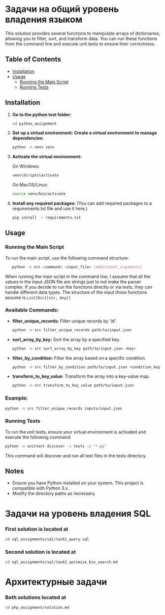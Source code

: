 # Задачи на общий уровень владения языком

This solution provides several functions to manipulate arrays of dictionaries, allowing you to filter, sort, and transform data. You can run these functions from the command line and execute unit tests to ensure their correctness.

## Table of Contents
- [Installation](#installation)
- [Usage](#usage)
  - [Running the Main Script](#running-the-main-script)
  - [Running Tests](#running-tests)

## Installation

1. **Go to the python test folder:**
   ```bash
   cd python_assignment
   ```

2. **Set up a virtual environment: Create a virtual environment to manage dependencies:**
   ```bash
   python -m venv venv
   ```

3. **Activate the virtual environment:**
    
    On Windows:
   ```bash
   venv\Scripts\activate
   ```
    On MacOS/Linux:
    ```bash
   source venv/bin/activate
   ```

4. **Install any required packages:**
    (You can add required packages to a requirements.txt file and use it here.)
   ```bash
   pip install -r requirements.txt
   ```

## Usage

### Running the Main Script
To run the main script, use the following command structure:
```bash
   python -m src <command> <input_file> [additional_arguments]
   ```

When running the main script in the command line, I assume that all the values in the input JSON
file are strings just to not make the parser complex.
If you decide to run the functions directly or via tests, they can handle different data types.
The structure of the input those functions assume is `List[Dict[str, Any]]`

### Available Commands:

- **filter_unique_records:** Filter unique records by 'id'.
   ```bash
   python -m src filter_unique_records path/to/input.json
   ```

- **sort_array_by_key:** Sort the array by a specified key.
   ```bash
   python -m src sort_array_by_key path/to/input.json <key>
   ```

- **filter_by_condition:** Filter the array based on a specific condition.
   ```bash
   python -m src filter_by_condition path/to/input.json <condition_key> <condition_value>
   ```

- **transform_to_key_value:** Transform the array into a key-value map.
   ```bash
   python -m src transform_to_key_value path/to/input.json
   ```

### Example:
```bash
python -m src filter_unique_records inputs/input.json
```

### Running Tests
To run the unit tests, ensure your virtual environment is activated and execute the following command:
```bash
python -m unittest discover -s tests -p "*.py"
```
This command will discover and run all test files in the tests directory.

## Notes

- Ensure you have Python installed on your system. This project is compatible with Python 3.x.
- Modify the directory paths as necessary.<br>


# Задачи на уровень владения SQL

### First solution is located at 
```bash
cd sql_assignments/sql/task1_query.sql
```

### Second solution is located at 
```bash
cd sql_assignments/sql/task2_optimize_bio_search.md
```

# Архитектурные задачи
### Both solutions located at 
```bash
cd php_assignment/solution.md
```
